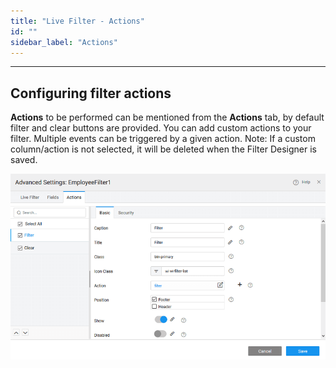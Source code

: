 ```yaml
---
title: "Live Filter - Actions"
id: ""
sidebar_label: "Actions"
---
```

---

## Configuring filter actions

**Actions** to be performed can be mentioned from the **Actions** tab, by default filter and clear buttons are provided. You can add custom actions to your filter. Multiple events can be triggered by a given action. Note: If a custom column/action is not selected, it will be deleted when the Filter Designer is saved.

[![](/learn/assets/filter_actions.png)](/learn/assets/filter_actions.png)

